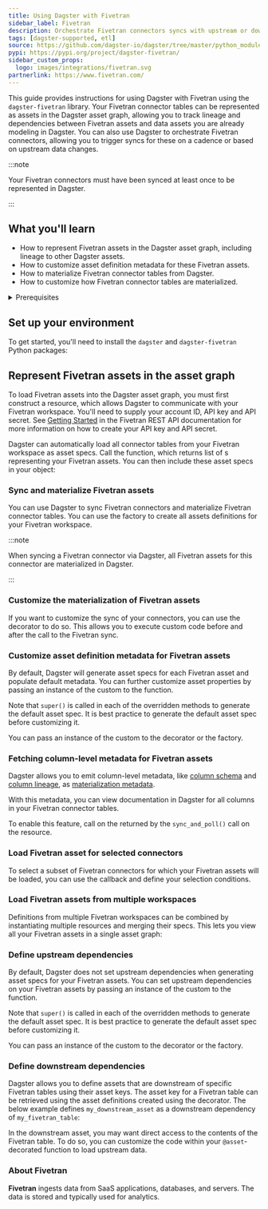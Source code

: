 ```yaml
---
title: Using Dagster with Fivetran
sidebar_label: Fivetran
description: Orchestrate Fivetran connectors syncs with upstream or downstream dependencies.
tags: [dagster-supported, etl]
source: https://github.com/dagster-io/dagster/tree/master/python_modules/libraries/dagster-fivetran
pypi: https://pypi.org/project/dagster-fivetran/
sidebar_custom_props:
  logo: images/integrations/fivetran.svg
partnerlink: https://www.fivetran.com/
---
```


This guide provides instructions for using Dagster with Fivetran using the `dagster-fivetran` library. Your Fivetran connector tables can be represented as assets in the Dagster asset graph, allowing you to track lineage and dependencies between Fivetran assets and data assets you are already modeling in Dagster. You can also use Dagster to orchestrate Fivetran connectors, allowing you to trigger syncs for these on a cadence or based on upstream data changes.

:::note

Your Fivetran connectors must have been synced at least once to be represented in Dagster.

:::

## What you'll learn

- How to represent Fivetran assets in the Dagster asset graph, including lineage to other Dagster assets.
- How to customize asset definition metadata for these Fivetran assets.
- How to materialize Fivetran connector tables from Dagster.
- How to customize how Fivetran connector tables are materialized.

<details>
  <summary>Prerequisites</summary>

- The `dagster` and `dagster-fivetran` libraries installed in your environment
- Familiarity with asset definitions and the Dagster asset graph
- Familiarity with Dagster resources
- Familiarity with Fivetran concepts, like connectors and connector tables
- A Fivetran workspace
- A Fivetran API key and API secret. For more information, see [Getting Started](https://fivetran.com/docs/rest-api/getting-started) in the Fivetran REST API documentation.

</details>

## Set up your environment

To get started, you'll need to install the `dagster` and `dagster-fivetran` Python packages:

<PackageInstallInstructions packageName="dagster-fivetran" />

## Represent Fivetran assets in the asset graph

To load Fivetran assets into the Dagster asset graph, you must first construct a <PyObject section="libraries" module="dagster_fivetran" object="FivetranWorkspace" /> resource, which allows Dagster to communicate with your Fivetran workspace. You'll need to supply your account ID, API key and API secret. See [Getting Started](https://fivetran.com/docs/rest-api/getting-started) in the Fivetran REST API documentation for more information on how to create your API key and API secret.

Dagster can automatically load all connector tables from your Fivetran workspace as asset specs. Call the <PyObject section="libraries" module="dagster_fivetran" object="load_fivetran_asset_specs" /> function, which returns list of <PyObject section="assets" module="dagster" object="AssetSpec" />s representing your Fivetran assets. You can then include these asset specs in your <PyObject section="definitions" module="dagster" object="Definitions" /> object:

<CodeExample
  path="docs_snippets/docs_snippets/integrations/fivetran/representing_fivetran_assets.py"
  language="python"
/>

### Sync and materialize Fivetran assets

You can use Dagster to sync Fivetran connectors and materialize Fivetran connector tables. You can use the <PyObject section="libraries" module="dagster_fivetran" object="build_fivetran_assets_definitions" /> factory to create all assets definitions for your Fivetran workspace.

:::note

When syncing a Fivetran connector via Dagster, all Fivetran assets for this connector are materialized in Dagster.

:::

<CodeExample
  path="docs_snippets/docs_snippets/integrations/fivetran/sync_and_materialize_fivetran_assets.py"
  language="python"
/>

### Customize the materialization of Fivetran assets

If you want to customize the sync of your connectors, you can use the <PyObject section="libraries" module="dagster_fivetran" object="fivetran_assets" /> decorator to do so. This allows you to execute custom code before and after the call to the Fivetran sync.

<CodeExample
  path="docs_snippets/docs_snippets/integrations/fivetran/customize_fivetran_asset_defs.py"
  language="python"
/>

### Customize asset definition metadata for Fivetran assets

By default, Dagster will generate asset specs for each Fivetran asset and populate default metadata. You can further customize asset properties by passing an instance of the custom <PyObject section="libraries" module="dagster_fivetran" object="DagsterFivetranTranslator" /> to the <PyObject section="libraries" module="dagster_fivetran" object="load_fivetran_asset_specs" /> function.

<CodeExample
  path="docs_snippets/docs_snippets/integrations/fivetran/customize_fivetran_translator_asset_spec.py"
  language="python"
/>

Note that `super()` is called in each of the overridden methods to generate the default asset spec. It is best practice to generate the default asset spec before customizing it.

You can pass an instance of the custom <PyObject section="libraries" module="dagster_fivetran" object="DagsterFivetranTranslator" /> to the <PyObject section="libraries" module="dagster_fivetran" object="fivetran_assets" /> decorator or the <PyObject section="libraries" module="dagster_fivetran" object="build_fivetran_assets_definitions" /> factory.

### Fetching column-level metadata for Fivetran assets

Dagster allows you to emit column-level metadata, like [column schema](/guides/build/assets/metadata-and-tags/index.md#standard-metadata-types) and [column lineage](/guides/build/assets/metadata-and-tags/index.md#column-lineage), as [materialization metadata](/guides/build/assets/metadata-and-tags/index.md#runtime-metadata).

With this metadata, you can view documentation in Dagster for all columns in your Fivetran connector tables.

To enable this feature, call <PyObject section="libraries" object="fivetran_event_iterator.FivetranEventIterator.fetch_column_metadata" module="dagster_fivetran" displayText="fetch_column_metadata()" /> on the <PyObject section="libraries" object="fivetran_event_iterator.FivetranEventIterator" module="dagster_fivetran" /> returned by the `sync_and_poll()` call on the <PyObject section="libraries" module="dagster_fivetran" object="FivetranWorkspace" /> resource.

<CodeExample
  path="docs_snippets/docs_snippets/integrations/fivetran/fetch_column_metadata_fivetran_assets.py"
  language="python"
/>

### Load Fivetran asset for selected connectors

To select a subset of Fivetran connectors for which your Fivetran assets will be loaded, you can use the <PyObject section="libraries" module="dagster_fivetran" object="ConnectorSelectorFn" /> callback and define your selection conditions.

<CodeExample path="docs_snippets/docs_snippets/integrations/fivetran/select_fivetran_connectors.py" language="python" />

### Load Fivetran assets from multiple workspaces

Definitions from multiple Fivetran workspaces can be combined by instantiating multiple <PyObject section="libraries" module="dagster_fivetran" object="FivetranWorkspace" /> resources and merging their specs. This lets you view all your Fivetran assets in a single asset graph:

<CodeExample
  path="docs_snippets/docs_snippets/integrations/fivetran/multiple_fivetran_workspaces.py"
  language="python"
/>

### Define upstream dependencies

By default, Dagster does not set upstream dependencies when generating asset specs for your Fivetran assets. You can set upstream dependencies on your Fivetran assets by passing an instance of the custom <PyObject section="libraries" module="dagster_fivetran" object="DagsterFivetranTranslator" /> to the <PyObject section="libraries" module="dagster_fivetran" object="load_fivetran_asset_specs" /> function.

<CodeExample
  startAfter="start_upstream_asset"
  endBefore="end_upstream_asset"
  path="docs_snippets/docs_snippets/integrations/fivetran/define_upstream_dependencies.py"
/>

Note that `super()` is called in each of the overridden methods to generate the default asset spec. It is best practice to generate the default asset spec before customizing it.

You can pass an instance of the custom <PyObject section="libraries" module="dagster_fivetran" object="DagsterFivetranTranslator" /> to the <PyObject section="libraries" module="dagster_fivetran" object="fivetran_assets" /> decorator or the <PyObject section="libraries" module="dagster_fivetran" object="build_fivetran_assets_definitions" /> factory.

### Define downstream dependencies

Dagster allows you to define assets that are downstream of specific Fivetran tables using their asset keys. The asset key for a Fivetran table can be retrieved using the asset definitions created using the <PyObject section="libraries" module="dagster_fivetran" object="fivetran_assets" /> decorator. The below example defines `my_downstream_asset` as a downstream dependency of `my_fivetran_table`:

<CodeExample
  startAfter="start_downstream_asset"
  endBefore="end_downstream_asset"
  path="docs_snippets/docs_snippets/integrations/fivetran/define_downstream_dependencies.py"
/>

In the downstream asset, you may want direct access to the contents of the Fivetran table. To do so, you can customize the code within your `@asset`-decorated function to load upstream data.

### About Fivetran

**Fivetran** ingests data from SaaS applications, databases, and servers. The data is stored and typically used for analytics.
